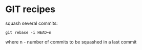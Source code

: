 # GIT recipes


squash several commits:
```
git rebase -i HEAD~n
```
where n - number of commits to be squashed in a last commit